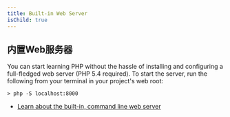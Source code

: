 ```yaml
---
title: Built-in Web Server
isChild: true
---
```


## 内置Web服务器

You can start learning PHP without the hassle of installing and configuring a full-fledged web server (PHP 5.4 required). To start the server, run the following from your terminal in your project's web root:

    > php -S localhost:8000

* [Learn about the built-in, command line web server][cli-server]

[cli-server]: http://www.php.net/manual/en/features.commandline.webserver.php
